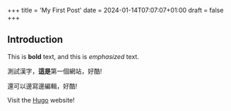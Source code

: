 +++
title = 'My First Post'
date = 2024-01-14T07:07:07+01:00
draft = false
+++
## Introduction

This is **bold** text, and this is *emphasized* text.

測試漢字，**這是**第一個網站，好酷!

還可以邊寫邊編輯，好酷!


Visit the [Hugo](https://gohugo.io) website!